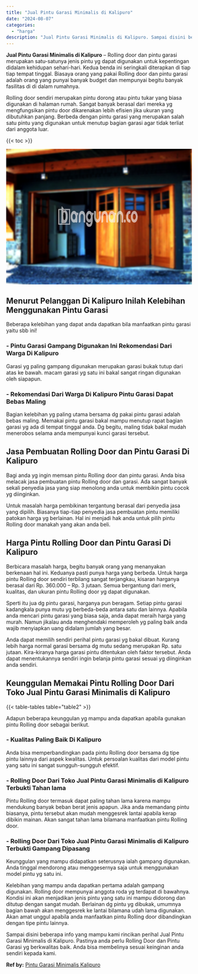 ```yaml
---
title: "Jual Pintu Garasi Minimalis di Kalipuro"
date: "2024-08-07"
categories: 
  - "harga"
description: "Jual Pintu Garasi Minimalis di Kalipuro. Sampai disini beberapa info yang mampu kami rincikan perihal Jual Pintu Garasi Minimalis di Kalipuro. Pastinya anda..."
---
```


**Jual Pintu Garasi Minimalis di Kalipuro** – Rolling door dan pintu garasi merupakan satu-satunya jenis pintu yg dapat digunakan untuk kepentingan didalam kehidupan sehari-hari. Kedua benda ini seringkali diterapkan di tiap tiap tempat tinggal. Biasaya orang yang pakai Rolling door dan pintu garasi adalah orang yang punyai banyak budget dan mempunyai begitu banyak fasilitas di di dalam rumahnya.

Rolling door sendiri merupakan pintu dorong atau pintu tukar yang biasa digunakan di halaman rumah. Sangat banyak berasal dari mereka yg mengfungsikan pintu door dikarenakan lebih efisien jika ukuran yang dibutuhkan panjang. Berbeda dengan pintu garasi yang merupakan salah satu pintu yang digunakan untuk menutup bagian garasi agar tidak terliat dari anggota luar.

{{< toc >}}

![Jual Pintu Garasi Minimalis di Kalipuro](/images/pintu-garasi-62.png)

## Menurut Pelanggan Di Kalipuro Inilah Kelebihan Menggunakan Pintu Garasi

Beberapa kelebihan yang dapat anda dapatkan bila manfaatkan pintu garasi yaitu sbb ini!

### \- Pintu Garasi Gampang Digunakan Ini Rekomendasi Dari Warga Di Kalipuro

Garasi yg paling gampang digunakan merupakan garasi bukak tutup dari atas ke bawah. macam garasi yg satu ini bakal sangat ringan digunakan oleh siapapun.

### \- Rekomendasi Dari Warga Di Kalipuro Pintu Garasi Dapat Bebas Maling

Bagian kelebihan yg paling utama bersama dg pakai pintu garasi adalah bebas maling. Memakai pintu garasi bakal mampu menutup rapat bagian garasi yg ada di tempat tinggal anda. Dg begitu, maling tidak bakal mudah menerobos selama anda mempunyai kunci garasi tersebut.

## Jasa Pembuatan Rolling Door dan Pintu Garasi Di Kalipuro

Bagi anda yg ingin memsan pintu Rolling door dan pintu garasi. Anda bisa melacak jasa pembuatan pintu Rolling door dan garasi. Ada sangat banyak sekali penyedia jasa yang siap menolong anda untuk membikin pintu cocok yg diinginkan.

Untuk masalah harga pembikinan tergantung berasal dari penyedia jasa yang dipilih. Biasanya tiap-tiap penyedia jasa pembuatan pintu memiliki patokan harga yg berlainan. Hal ini menjadi hak anda untuk pilih pintu Rolling door manakah yang akan anda beli.

## Harga Pintu Rolling Door dan Pintu Garasi Di Kalipuro

Berbicara masalah harga, begitu banyak orang yang menanyakan berkenaan hal ini. Keduanya pasti punya harga yang berbeda. Untuk harga pintu Rolling door sendiri terbilang sangat terjangkau, kisaran harganya berasal dari Rp. 360.000 – Rp. 3 jutaan. Semua bergantung dari merk, kualitas, dan ukuran pintu Rolling door yg dapat digunakan.

Sperti itu jua dg pintu garasi, harganya pun beragam. Setiap pintu garasi kadangkala punya mutu yg berbeda-beda antara satu dan lainnya. Apabila anda mencari pintu garasi yang biasa saja, anda dapat meraih harga yang murah. Namun jikalau anda menghendaki memperoleh yg paling baik anda wajib menyiapkan uang didalam jumlah yang besar.

Anda dapat memilih sendiri perihal pintu garasi yg bakal dibuat. Kurang lebih harga normal garasi bersama dg mutu sedang merupakan Rp. satu jutaan. Kira-kiranya harga garasi pintu ditentukan oleh faktor tersebut. Anda dapat menentukannya sendiri ingin belanja pintu garasi sesuai yg diinginkan anda sendiri.

## Keunggulan Memakai Pintu Rolling Door Dari Toko Jual Pintu Garasi Minimalis di Kalipuro

{{< table-tables table="table2" >}}

Adapun beberapa keunggulan yg mampu anda dapatkan apabila gunakan pintu Rolling door sebagai berikut.

### \- Kualitas Paling Baik Di Kalipuro

Anda bisa memperbandingkan pada pintu Rolling door bersama dg tipe pintu lainnya dari aspek kwalitas. Untuk persoalan kualitas dari model pintu yang satu ini sangat sungguh-sungguh efektif.

### \- Rolling Door Dari Toko Jual Pintu Garasi Minimalis di Kalipuro Terbukti Tahan lama

Pintu Rolling door termasuk dapat paling tahan lama karena mampu mendukung banyak beban berat jenis apapun. Jika anda memandang pintu biasanya, pintu tersebut akan mudah menggesrek lantai apabila kerap dibikin mainan. Akan sangat tahan lama bilamana manfaatkan pintu Rolling door.

### \- Rolling Door Dari Toko Jual Pintu Garasi Minimalis di Kalipuro Terbukti Gampang Dipasang

Keunggulan yang mampu didapatkan seterusnya ialah gampang digunakan. Anda tinggal mendorong atau menggesernya saja untuk menggunakan model pintu yg satu ini.

Kelebihan yang mampu anda dapatkan pertama adalah gampang digunakan. Rolling door mempunyai anggota roda yg terdapat di bawahnya. Kondisi ini akan menjadikan jenis pintu yang satu ini mampu didorong dan ditutup dengan sangat mudah. Berlainan dg pintu yg dibukak, umumnya bagian bawah akan menggesrek ke lantai bilamana udah lama digunakan. Akan amat unggul apabila anda manfaatkan pintu Rolling door dibandingkan dengan tipe pintu lainnya.

Sampai disini beberapa info yang mampu kami rincikan perihal Jual Pintu Garasi Minimalis di Kalipuro. Pastinya anda perlu Rolling Door dan Pintu Garasi yg berkwalitas baik. Anda bisa membelinya sesuai keinginan anda sendiri kepada kami.

**Ref by:** [Pintu Garasi Minimalis Kalipuro](https://id.wikipedia.org/wiki/Pintu)
